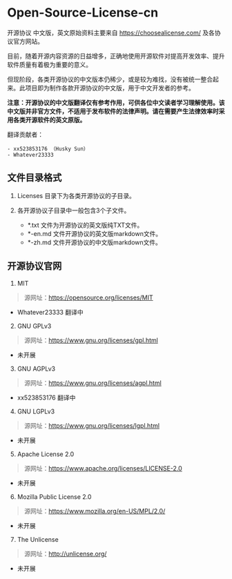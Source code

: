 # Open-Source-License-cn

开源协议 中文版，英文原始资料主要来自 <https://choosealicense.com/> 及各协议官方网站。

目前，随着开源内容资源的日益增多，正确地使用开源软件对提高开发效率、提升软件质量有着极为重要的意义。  

但现阶段，各类开源协议的中文版本仍稀少，或是较为难找，没有被统一整合起来。此项目即为制作各款开源协议的中文版，用于中文开发者的参考。

**注意：开源协议的中文版翻译仅有参考作用，可供各位中文读者学习理解使用。该中文版并非官方文件，不适用于发布软件的法律声明。请在需要产生法律效率时采用各类开源软件的英文原版。**

翻译贡献者：  

    - xx523853176 （Husky Sun）
    - Whatever23333

## 文件目录格式

1. Licenses 目录下为各类开源协议的子目录。

2. 各开源协议子目录中一般包含3个子文件。
    - \*.txt 文件为开源协议的英文版纯TXT文件。
    - \*-en.md 文件开源协议的英文版markdown文件。
    - \*-zh.md 文件开源协议的中文版markdown文件。

## 开源协议官网

1. MIT

> 源网址：<https://opensource.org/licenses/MIT>

  - Whatever23333 翻译中

2. GNU GPLv3

> 源网址：<https://www.gnu.org/licenses/gpl.html>

  - 未开展

3. GNU AGPLv3

> 源网址：<https://www.gnu.org/licenses/agpl.html>

  - xx523853176 翻译中

4. GNU LGPLv3

> 源网址：<https://www.gnu.org/licenses/lgpl.html>

  - 未开展

5. Apache License 2.0

> 源网址：<https://www.apache.org/licenses/LICENSE-2.0>

  - 未开展

6. Mozilla Public License 2.0

> 源网址：<https://www.mozilla.org/en-US/MPL/2.0/>

  - 未开展

7. The Unlicense

> 源网址：<http://unlicense.org/>

  - 未开展